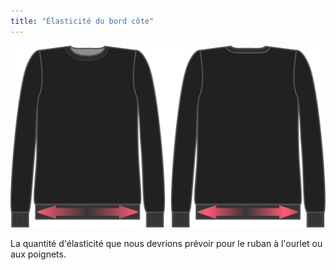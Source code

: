 ```yaml
---
title: "Élasticité du bord côte"
---
```


![Élasticité du bord côte](ribbingstretch.svg)

La quantité d'élasticité que nous devrions prévoir pour le ruban à l'ourlet ou aux poignets.




